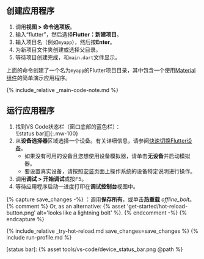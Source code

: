 <div class="tab-pane" id="vscode" role="tabpanel" aria-labelledby="vscode-tab" markdown="1">

## 创建应用程序

  1. 调用**视图 > 命令选项板**。
  1. 输入“flutter”，然后选择**Flutter：新建项目**。
  1. 输入项目名（例如`myapp`），然后按**Enter**。
  1. 为新项目文件夹创建或选择父目录。
  1. 等待项目创建完成，和`main.dart`文件显示。

上面的命令创建了一个名为`myapp`的Flutter项目目录，其中包含一个使用[Material组件][]的简单演示应用程序。

{% include_relative _main-code-note.md  %}

## 运行应用程序

 1. 找到VS Code状态栏（窗口底部的蓝色栏）：<br> ![status bar][]{:.mw-100}
 1. 从**设备选择器**区域选择一个设备。有关详细信息，请参阅[快速切换Flutter设备][]。
    - 如果没有可用的设备且您想使用设备模拟器，请单击**无设备**并启动模拟器。
    - 要设置真实设备，请按照[安装][]页面上操作系统的设备特定说明进行操作。
 1. 调用**调试 > 开始调试**或按<kbd>F5</kbd>。
 1. 等待应用程序启动&mdash;进度打印在**调试控制台**视图中。

{% capture save_changes -%}
  ：调用**保存所有**，或单击**热重载**
  <i class="material-icons align-bottom">offline_bolt</i>。
  {% comment %} Or, as an alternative:
    {% asset 'get-started/hot-reload-button.png' alt='looks like a lightning bolt' %}.
  {% endcomment -%}
{% endcapture %}

{% include_relative _try-hot-reload.md save_changes=save_changes %}
{% include run-profile.md %}

[安装]: /docs/get-started/install
[Material组件]: {{site.material}}/guidelines
[快速切换Flutter设备]: https://dartcode.org/docs/quickly-switching-between-flutter-devices
[status bar]: {% asset tools/vs-code/device_status_bar.png @path %}

</div>

